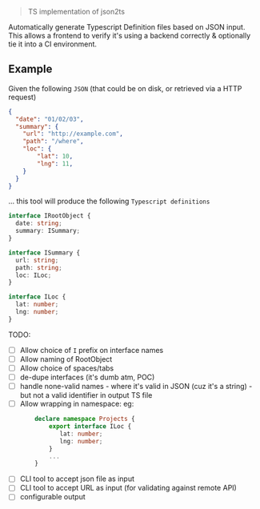 > TS implementation of json2ts

Automatically generate Typescript Definition files based on JSON input. This allows
 a frontend to verify it's using a backend correctly & optionally tie it into a CI environment.

## Example 

Given the following `JSON` (that could be on disk, or retrieved via a HTTP request)

```json
{
  "date": "01/02/03",
  "summary": {
    "url": "http://example.com", 
    "path": "/where",
    "loc": {
        "lat": 10, 
        "lng": 11,
    }
  }
}
```

... this tool will produce the following `Typescript definitions` 

```ts
interface IRootObject {
  date: string;
  summary: ISummary;
}

interface ISummary {
  url: string;
  path: string;
  loc: ILoc;
}

interface ILoc {
  lat: number;
  lng: number;
}
```

TODO:

- [ ] Allow choice of `I` prefix on interface names
- [ ] Allow naming of RootObject
- [ ] Allow choice of spaces/tabs
- [ ] de-dupe interfaces (it's dumb atm, POC)
- [ ] handle none-valid names - where it's valid in JSON (cuz it's a string) - but not a valid identifier in 
      output TS file
- [ ] Allow wrapping in namespace: eg: 
    ```ts
        declare namespace Projects {
            export interface ILoc {
               lat: number;
               lng: number;
            }
            ...
        }
    ```
- [ ] CLI tool to accept json file as input
- [ ] CLI tool to accept URL as input (for validating against remote API)
- [ ] configurable output
